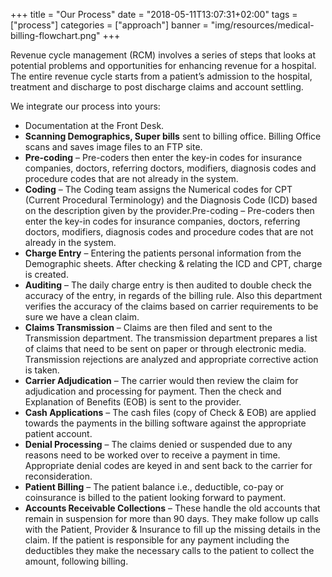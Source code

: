 +++
title = "Our Process"
date = "2018-05-11T13:07:31+02:00"
tags = ["process"]
categories = ["approach"]
banner = "img/resources/medical-billing-flowchart.png"
+++

Revenue cycle management (RCM) involves a series of steps that looks at potential problems and opportunities for enhancing revenue for a hospital. The entire revenue cycle starts from a patient’s admission to the hospital, treatment and discharge to post discharge claims and account settling.

We integrate our process into yours:

* Documentation at the Front Desk.
* **Scanning Demographics, Super bills** sent to billing office. Billing Office scans and saves image files to an FTP site.
* **Pre-coding** – Pre-coders then enter the key-in codes for insurance companies, doctors, referring doctors, modifiers, diagnosis codes and procedure codes that are not already in the system.
* **Coding** – The Coding team assigns the Numerical codes for CPT (Current Procedural Terminology) and the Diagnosis Code (ICD) based on the description given by the provider.Pre-coding – Pre-coders then enter the key-in codes for insurance companies, doctors, referring doctors, modifiers, diagnosis codes and procedure codes that are not already in the system.
* **Charge Entry** – Entering the patients personal information from the Demographic sheets. After checking & relating the ICD and CPT, charge is created.
* **Auditing** – The daily charge entry is then audited to double check the accuracy of the entry, in regards of the billing rule. Also this department verifies the accuracy of the claims based on carrier requirements to be sure we have a clean claim.
* **Claims Transmission** – Claims are then filed and sent to the Transmission department. The transmission department prepares a list of claims that need to be sent on paper or through electronic media. Transmission rejections are analyzed and appropriate corrective action is taken.
* **Carrier Adjudication** – The carrier would then review the claim for adjudication and processing for payment. Then the check and Explanation of Benefits (EOB) is sent to the provider.
* **Cash Applications** – The cash files (copy of Check & EOB) are applied towards the payments in the billing software against the appropriate patient account.
* **Denial Processing** – The claims denied or suspended due to any reasons need to be worked over to receive a payment in time. Appropriate denial codes are keyed in and sent back to the carrier for reconsideration.
* **Patient Billing** – The patient balance i.e., deductible, co-pay or coinsurance is billed to the patient looking forward to payment.
* **Accounts Receivable Collections** – These handle the old accounts that remain in suspension for more than 90 days. They make follow up calls with the Patient, Provider & Insurance to fill up the missing details in the claim. If the patient is responsible for any payment including the deductibles they make the necessary calls to the patient to collect the amount, following billing.
